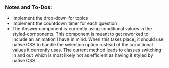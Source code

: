 ### Notes and To-Dos:

- Implement the drop-down for topics
- Implement the countdown timer for each question
- The Answer component is currently using conditional values in the styled-components. This component is meant to get reworked to include an animation I have in mind. When this takes place, it should use native CSS to handle the selection option instead of the conditional values it currently uses. The current method leads to classes switching in and out which is most likely not as efficient as having it styled by native CSS.
